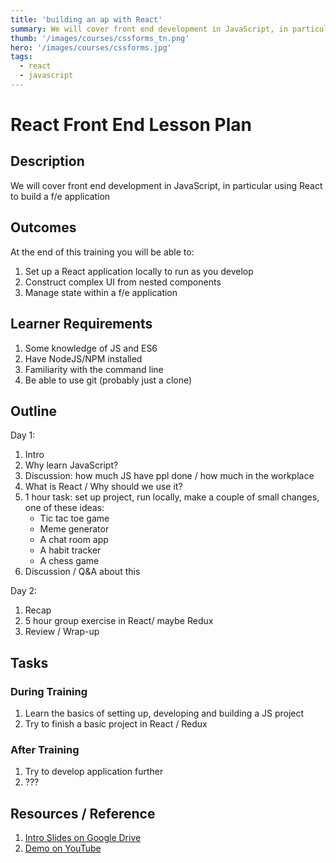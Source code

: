 ```yaml
---
title: 'building an ap with React'
summary: We will cover front end development in JavaScript, in particular using React to build a f/e application
thumb: '/images/courses/cssforms_tn.png'
hero: '/images/courses/cssforms.jpg'
tags:
  - react
  - javascript
---
```


# React Front End Lesson Plan
<!-- Last reviewed **30 April 2018** by **Crispin Read** -->

## Description
We will cover front end development in JavaScript, in particular using React to build a f/e application

## Outcomes

At the end of this training you will be able to:
1. Set up a React application locally to run as you develop
2. Construct complex UI from nested components
3. Manage state within a f/e application

## Learner Requirements

1. Some knowledge of JS and ES6
2. Have NodeJS/NPM installed
3. Familiarity with the command line
4. Be able to use git (probably just a clone)

## Outline

Day 1:

1. Intro
2. Why learn JavaScript?
3. Discussion: how much JS have ppl done / how much in the workplace
4. What is React / Why should we use it?
5. 1 hour task: set up project, run locally, make a couple of small changes, one of these ideas:
    - Tic tac toe game
    - Meme generator
    - A chat room app
    - A habit tracker
    - A chess game
6. Discussion / Q&A about this

Day 2:

1. Recap
2. 5 hour group exercise in React/ maybe Redux
3. Review / Wrap-up

## Tasks

### During Training
1. Learn the basics of setting up, developing and building a JS project
2. Try to finish a basic project in React / Redux

### After Training
1. Try to develop application further
2. ???

## Resources / Reference

1. [Intro Slides on Google Drive](#)
2. [Demo on YouTube](#)
